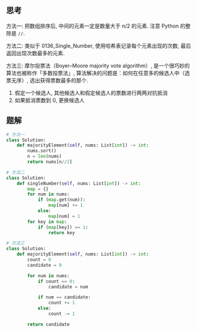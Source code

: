 ## 思考

方法一: 把数组排序后, 中间的元素一定是数量大于 n/2 的元素. 注意 Python 的整除是 `//`.

方法二: 类似于 0136_Single_Number, 使用哈希表记录每个元素出现的次数, 最后返回出现次数最多的元素.

方法三: 摩尔投票法（Boyer–Moore majority vote algorithm）, 是一个很巧妙的算法也被称作「多数投票法」, 算法解决的问题是：如何在任意多的候选人中（选票无序）, 选出获得票数最多的那个.

1. 假定一个候选人, 其他候选人和假定候选人的票数进行两两对抗抵消
2. 如果抵消票数到 0, 更换候选人

## 题解

```python
# 方法一
class Solution:
    def majorityElement(self, nums: List[int]) -> int:
        nums.sort()
        n = len(nums)
        return nums[n//2]

# 方法二
class Solution:
    def singleNumber(self, nums: List[int]) -> int:
        map = {}
        for num in nums:
            if (map.get(num)):
                map[num] += 1
            else:
                map[num] = 1
        for key in map:
            if (map[key]) == 1:
                return key

# 方法三
class Solution:
    def majorityElement(self, nums: List[int]) -> int:
        count = 0
        candidate = 0

        for num in nums:
            if count == 0:
                candidate = num

            if num == candidate:
                count += 1
            else:
                count -= 1

        return candidate
```
